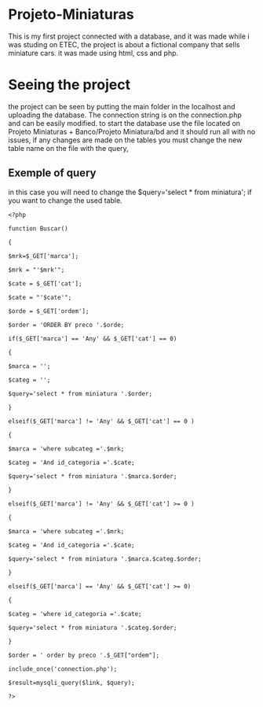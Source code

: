 # Projeto-Miniaturas
This is my first project connected with a database, and it was made while i was studing on ETEC, the project is about a fictional company that sells miniature cars. it was made using html, css and php.

# Seeing the project
the project can be seen by putting the main folder in the localhost and uploading the database. The connection string is on the connection.php and can be easily modified. to start the database use the file located on Projeto Miniaturas + Banco/Projeto Miniatura/bd and it should run all with no issues, if any changes are made on the tables you must change the new table name on the file with the query, 

## Exemple of query
in this case you will need to change the $query='select * from miniatura'; if you want to change the used table.

    <?php
    
    function Buscar()
    
    {
    
    $mrk=$_GET['marca'];
    
    $mrk = "'$mrk'";
    
    $cate = $_GET['cat'];
    
    $cate = "'$cate'";
    
    $orde = $_GET['ordem'];
    
    $order = 'ORDER BY preco '.$orde;
    
    if($_GET['marca'] == 'Any' && $_GET['cat'] == 0)
    
    {
    
    $marca = '';
    
    $categ = '';
    
    $query='select * from miniatura '.$order;
    
    }
    
    elseif($_GET['marca'] != 'Any' && $_GET['cat'] == 0 )
    
    {
    
    $marca = 'where subcateg ='.$mrk;
    
    $categ = 'And id_categoria ='.$cate;
    
    $query='select * from miniatura '.$marca.$order;
    
    }
    
    elseif($_GET['marca'] != 'Any' && $_GET['cat'] >= 0 )
    
    {
    
    $marca = 'where subcateg ='.$mrk;
    
    $categ = 'And id_categoria ='.$cate;
    
    $query='select * from miniatura '.$marca.$categ.$order;
    
    }
    
    elseif($_GET['marca'] == 'Any' && $_GET['cat'] >= 0)
    
    {
    
    $categ = 'where id_categoria ='.$cate;
    
    $query='select * from miniatura '.$categ.$order;
    
    }
    
    $order = ' order by preco '.$_GET["ordem"];
    
    include_once('connection.php');
    
    $result=mysqli_query($link, $query);
    
    ?>
